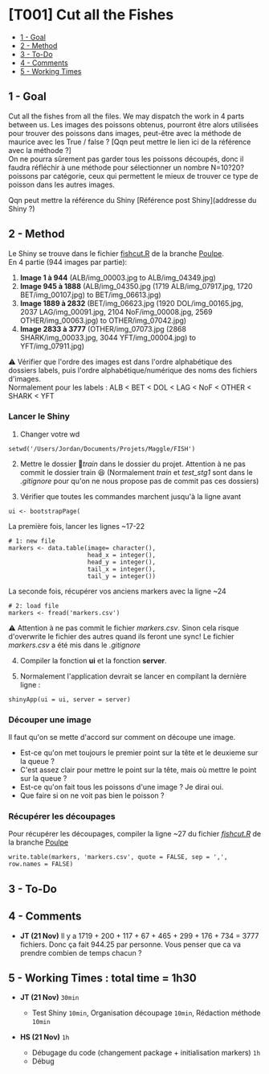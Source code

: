 # [T001] Cut all the Fishes

<!-- toc orderedList:0 depthFrom:2 depthTo:4 -->

- [1 - Goal](#1-goal)
- [2 - Method](#2-method)
- [3 - To-Do](#3-to-do)
- [4 - Comments](#4-comments)
- [5 - Working Times](#5-working-times)

<!-- tocstop -->
## 1 - Goal
Cut all the fishes from all the files. We may dispatch the work in 4 parts between us.
Les images des poissons obtenus, pourront être alors utilisées pour trouver des poissons dans images, peut-être avec la méthode de maurice avec les True / false ?  [Qqn peut mettre le lien ici de la référence avec la méthode ?]  
On ne pourra sûrement pas garder tous les poissons découpés, donc il faudra réfléchir à une méthode pour sélectionner un nombre N=10?20? poissons par catégorie, ceux qui permettent le mieux de trouver ce type de poisson dans les autres images.  

Qqn peut mettre la référence du Shiny [Référence post Shiny](addresse du Shiny ?)

## 2 - Method
Le Shiny se trouve dans le fichier [fishcut.R](https://github.com/Macerio/Fish-Maggle/blob/Poulpe/fishcut.R) de la branche [Poulpe](https://github.com/Macerio/Fish-Maggle/tree/Poulpe).  
En 4 partie (944 images par partie):  
1. **Image 1 à 944** (ALB/img_00003.jpg to ALB/img_04349.jpg)  
2. **Image 945 à 1888** (ALB/img_04350.jpg (1719 ALB/img_07917.jpg, 1720 BET/img_00107.jpg) to BET/img_06613.jpg)  
3. **Image 1889 à 2832** (BET/img_06623.jpg (1920 DOL/img_00165.jpg, 2037 LAG/img_00091.jpg, 2104 NoF/img_00008.jpg, 2569 OTHER/img_00063.jpg) to OTHER/img_07042.jpg)  
4. **Image 2833 à 3777** (OTHER/img_07073.jpg (2868 SHARK/img_00033.jpg, 3044 YFT/img_00004.jpg) to YFT/img_07911.jpg)  

:warning: 
Vérifier que l'ordre des images est dans l'ordre alphabétique des dossiers labels, puis l'ordre alphabétique/numérique des noms des fichiers d'images.    
Normalement pour les labels : ALB < BET < DOL < LAG < NoF < OTHER < SHARK < YFT  

### Lancer le Shiny
1. Changer votre wd  
```{r}
setwd('/Users/Jordan/Documents/Projets/Maggle/FISH')
```

2. Mettre le dossier :file_folder:*train* dans le dossier du projet. Attention à ne pas commit le dossier train :satisfied: (Normalement  *train* et *test_stg1* sont dans le *.gitignore* pour qu'on ne nous propose pas de commit pas ces dossiers)  

3. Vérifier que toutes les commandes marchent jusqu'à la ligne avant   
```{r}
ui <- bootstrapPage(
```
La première fois, lancer les lignes ~17-22
```{r}
# 1: new file
markers <- data.table(image= character(),
                      head_x = integer(),
                      head_y = integer(),
                      tail_x = integer(),
                      tail_y = integer()) 
```

La seconde fois, récupérer vos anciens markers avec la ligne ~24
```{r}
# 2: load file
markers <- fread('markers.csv')
```
:warning:  Attention à ne pas commit le fichier *markers.csv*. Sinon cela risque d'overwrite le fichier des autres quand ils feront une sync! Le fichier *markers.csv* a été mis dans le *.gitignore*

4. Compiler la fonction **ui** et la fonction **server**.  

5. Normalement l'application devrait se lancer en compilant la dernière ligne :  
```{r}
shinyApp(ui = ui, server = server)
```

### Découper une image
Il faut qu'on se mette d'accord sur comment on découpe une image.  
- Est-ce qu'on met toujours le premier point sur la tête et le deuxieme sur la queue ?  
- C'est assez clair pour mettre le point sur la tête, mais où mettre le point sur la queue ?  
- Est-ce qu'on fait tous les poissons d'une image ? Je dirai oui.  
- Que faire si on ne voit pas bien le poisson ?   

### Récupérer les découpages
Pour récupérer les découpages, compiler la ligne ~27 du fichier [*fishcut.R*](https://github.com/Macerio/Fish-Maggle/blob/Poulpe/fishcut.R) de la branche [Poulpe](https://github.com/Macerio/Fish-Maggle/tree/Poulpe)  
```{r}
write.table(markers, 'markers.csv', quote = FALSE, sep = ',', row.names = FALSE)
```



## 3 - To-Do

## 4 - Comments
- **JT (21 Nov)** Il y a 1719 + 200 + 117 + 67 + 465 + 299 + 176 + 734 = 3777 fichiers. Donc ça fait 944.25 par personne. Vous penser que ca va prendre combien de temps chacun ?


## 5 - Working Times : total time = 1h30
- **JT (21 Nov)** <code>30min</code>
    - Test Shiny <code>10min</code>, Organisation découpage <code>10min</code>, Rédaction méthode <code>10min</code>

- **HS (21 Nov)** <code>1h</code>
     - Débugage du code (changement package + initialisation markers)  <code>1h</code>
    - Débug
